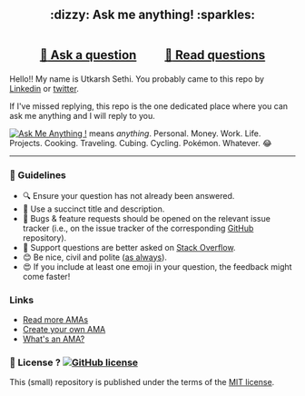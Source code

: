 <h2 align="center">
:dizzy: Ask me anything! :sparkles:<br><br>

<a href="../../issues/new">:speech_balloon: Ask a question</a> &nbsp;&nbsp;&nbsp;&nbsp;&nbsp;&nbsp;&nbsp;&nbsp; <a href="../../issues?q=is%3Aissue+is%3Aclosed+sort%3Aupdated-desc">:book: Read questions</a>

</h2>

Hello!! My name is Utkarsh Sethi. You probably came to this repo by [Linkedin](https://www.linkedin.com/in/utkarshsethi/) or [twitter](https://twitter.com/HsraktuIhtes).

If I've missed replying, this repo is the one dedicated place where you can ask me anything and I will reply to you. 


[![Ask Me Anything !](https://img.shields.io/badge/Ask%20me-anything-1abc9c.svg)](https://GitHub.com/utkarshsethi/ama) means *anything*. Personal. Money. Work. Life. Projects.
Cooking. Traveling. Cubing. Cycling. Pokémon. Whatever. :joy:

---

### :memo: Guidelines

 - :mag: Ensure your question has not already been answered.
 - :memo: Use a succinct title and description.
 - :bug: Bugs & feature requests should be opened on the relevant issue tracker (i.e., on the issue tracker of the corresponding [GitHub](https://github.com/utkarshsethi/) repository).
 - :signal_strength: Support questions are better asked on [Stack Overflow](https://stackoverflow.com/).
 - :blush: Be nice, civil and polite ([as always](http://contributor-covenant.org/version/1/4/)).
 - :heart_eyes: If you include at least one emoji in your question, the feedback might come faster!

### Links

- [Read more AMAs](https://github.com/sindresorhus/amas)
- [Create your own AMA](https://github.com/sindresorhus/amas/blob/master/create-ama.md)
- [What's an AMA?](https://en.wikipedia.org/wiki//r/IAmA)

### :scroll: License ? [![GitHub license](https://img.shields.io/github/license/utkarshsethi/ama.svg)](https://github.com/utkarshsethi/ama/blob/master/LICENSE)
This (small) repository is published under the terms of the [MIT license](http://lbesson.mit-license.org/).
